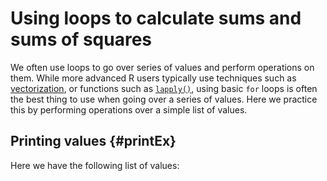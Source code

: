 # Using loops to calculate sums and sums of squares
We often use loops to go over series of values and perform operations on them. While more advanced R users typically use techniques such as [vectorization](https://csgillespie.github.io/efficientR/programming.html#vectorised-code), or functions such as [`lapply()`](https://rdrr.io/r/base/lapply.html), using basic `for` loops is often the best thing to use when going over a series of values. Here we practice this by performing operations over a simple list of values.

## Printing values {#printEx}
Here we have the following list of values:

